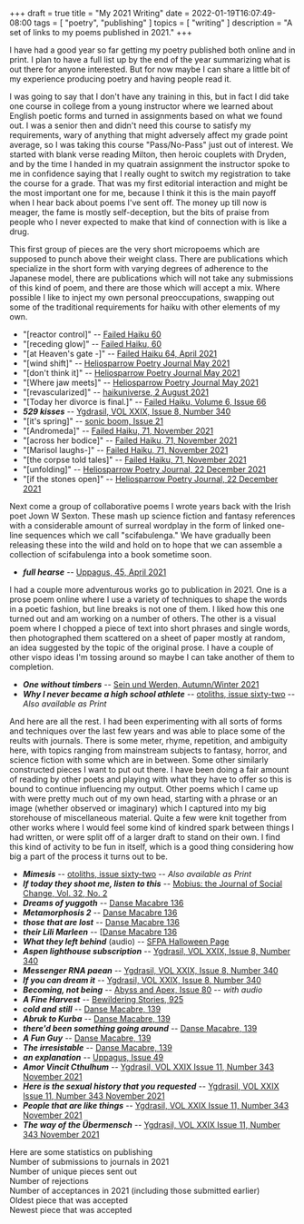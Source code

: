 +++
draft = true
title = "My 2021 Writing"
date = 2022-01-19T16:07:49-08:00
tags = [
  "poetry",
  "publishing"
]
topics = [
  "writing"
]
description = "A set of links to my poems published in 2021."
+++

I have had a good year so far getting my poetry published both online and in print. I plan to have a full list up by the end of the year summarizing what is out there for anyone interested. But for now maybe I can share a little bit of my experience producing poetry and having people read it.

I was going to say that I don't have any training in this, but in fact I did take one course in college from a young instructor where we learned about English poetic forms and turned in assignments based on what we found out. I was a senior then and didn't need this course to satisfy my requirements, wary of anything that might adversely affect my grade point average, so I was taking this course "Pass/No-Pass" just out of interest. We started with blank verse reading Milton, then heroic couplets with Dryden, and by the time I handed in my quatrain assignment the instructor spoke to me in confidence saying that I really ought to switch my registration to take the course for a grade. That was my first editorial interaction and might be the most important one for me, because I think it this is the main payoff when I hear back about poems I've sent off. The money up till now is meager, the fame is mostly self-deception, but the bits of praise from people who I never expected to make that kind of connection with is like a drug.

This first group of pieces are the very short micropoems which are supposed to punch above their weight class. There are publications which specialize in the short form with varying degrees of adherence to the Japanese model, there are publications which will not take any submissions of this kind of poem, and there are those which will accept a mix. Where possible I like to inject my own personal preoccupations, swapping out some of the traditional requirements for haiku with other elements of my own.


* "[reactor control]"  -- [Failed Haiku 60](https://www.haikuhut.com/FailedHaikuIssue60.pdf)
* "[receding glow]" -- [Failed Haiku, 60](https://www.haikuhut.com/FailedHaikuIssue60.pdf)
* "[at Heaven's gate -]" -- [Failed Haiku 64, April 2021](https://www.haikuhut.com/FailedHaikuIssue64.pdf)
* "[wind shift]" -- [Heliosparrow Poetry Journal May 2021](https://heliosparrow.com/2021/05/2550/)
* "[don't think it]" -- [Heliosparrow Poetry Journal May 2021](https://heliosparrow.com/2021/05/3-41/)
* "[Where jaw meets]" -- [Heliosparrow Poetry Journal May 2021](https://heliosparrow.com/2021/05/2-45/)
* "[revascularized]" -- [haikuniverse, 2 August 2021](https://haikuniverse.com/haiku-by-richard-magahiz/)
* "[Today her divorce is final.]" --  [Failed Haiku, Volume 6, Issue 66](https://haikuhut.com/FailedHaikuIssue66.pdf)
* *__529 kisses__* -- [Ygdrasil, VOL XXIX, Issue 8, Number 340](https://www.academia.edu/50038321/Ygdrasil_August_2021_issue?source=swp_share)
* "[it's spring]" -- [sonic boom, Issue 21](https://89b51d07-bdbc-4f8c-8b62-740f86360cd5.filesusr.com/ugd/61020d_10426b36f7b8492ab72447da7d920c3f.pdf)
* "[Andromeda]" -- [Failed Haiku, 71, November 2021](https://www.haikuhut.com/FailedHaikuIssue71.pdf)
* "[across her bodice]" -- [Failed Haiku, 71, November 2021](https://www.haikuhut.com/FailedHaikuIssue71.pdf)
* "[Marisol laughs-]" -- [Failed Haiku, 71, November 2021](https://www.haikuhut.com/FailedHaikuIssue71.pdf)
* "[the corpse told tales]" -- [Failed Haiku, 71, November 2021](https://www.haikuhut.com/FailedHaikuIssue71.pdf)
* "[unfolding]" -- [Heliosparrow Poetry Journal, 22 December 2021](https://heliosparrow.com/2021/12/5-28/)
* "[if the stones open]"  -- [Heliosparrow Poetry Journal, 22 December 2021](https://heliosparrow.com/2021/12/4-38/)

Next come a group of collaborative poems I wrote years back with the Irish poet Jown W Sexton. These mash up science fiction and fantasy references with a considerable amount of surreal wordplay in the form of linked one-line sequences which we call "scifabulenga." We have gradually been releasing these into the wild and hold on to hope that we can assemble a collection of scifabulenga into a book sometime soon.

* *__full hearse__* -- [Uppagus, 45, April 2021](https://uppagus.com/poems/magahiz-sexton-full/)

I had a couple more adventurous works go to publication in 2021. One is a prose poem online where I use a variety of techniques to shape the words in a poetic fashion, but line breaks is not one of them. I liked how this one turned out and am working on a number of others. The other is a visual poem where I chopped a piece of text into short phrases and single words, then photographed them scattered on a sheet of paper mostly at random, an idea suggested by the topic of the original prose. I have a couple of other vispo ideas I'm tossing around so maybe I can take another of them to completion.

* *__One without timbers__* -- [Sein und Werden, Autumn/Winter 2021](http://www.kissthewitch.co.uk/seinundwerden/autumn21/page39.html)
* *__Why I never became a high school athlete__* -- [otoliths, issue sixty-two](https://the-otolith.blogspot.com/2021/07/richard-magahiz.html) -- *Also available as Print*

And here are all the rest. I had been experimenting with all sorts of forms and techniques over the last few years and was able to place some of the reults with journals. There is some meter, rhyme, repetition, and ambiguity here, with topics ranging from mainstream subjects to fantasy, horror, and science fiction with some which are in between. Some other similarly constructed pieces I want to put out there. I have been doing a fair amount of reading by other poets and playing with what they have to offer so this is bound to continue influencing my output. Other poems which I came up with were pretty much out of my own head, starting with a phrase or an image (whether observed or imaginary) which I captured into my big storehouse of miscellaneous material. Quite a few were knit together from other works where I would feel some kind of kindred spark between things I had written, or were split off of a larger draft to stand on their own. I find this kind of activity to be fun in itself, which is a good thing considering how big a part of the process it turns out to be.

* *__Mimesis__* -- [otoliths, issue sixty-two](https://the-otolith.blogspot.com/2021/07/richard-magahiz.html) -- *Also available as Print*
* *__If today they shoot me, listen to this__* --  [Mobius: the Journal of Social Change, Vol. 32, No. 2](https://mobiusmagazine.com/poetry/iftodayt.html)
* *__Dreams of yuggoth__* -- [Danse Macabre 136](https://dansemacabreonline.wixsite.com/neudm/richard-magahiz-136)
* *__Metamorphosis 2__*  -- [Danse Macabre 136](https://dansemacabreonline.wixsite.com/neudm/richard-magahiz-136)
* *__those that are lost__* -- [Danse Macabre 136](https://dansemacabreonline.wixsite.com/neudm/richard-magahiz-136)
* *__their Lili Marleen__* -- [[Danse Macabre 136](https://dansemacabreonline.wixsite.com/neudm/richard-magahiz-136)
* *__What they left behind__* (audio) -- [SFPA Halloween Page](http://sfpoetry.com/halloween.html)
* *__Aspen lighthouse subscription__* --  [Ygdrasil, VOL XXIX, Issue 8, Number 340](https://www.academia.edu/50038321/Ygdrasil_August_2021_issue?source=swp_share)
* *__Messenger RNA paean__* -- [Ygdrasil, VOL XXIX, Issue 8, Number 340](https://www.academia.edu/50038321/Ygdrasil_August_2021_issue?source=swp_share)
* *__If you can dream it__* -- [Ygdrasil, VOL XXIX, Issue 8, Number 340](https://www.academia.edu/50038321/Ygdrasil_August_2021_issue?source=swp_sharef)
* *__Becoming, not being__* -- [Abyss and Apex, Issue 80](https://www.abyssapexzine.com/2021/09/becoming-not-being/) -- *with audio*
* *__A Fine Harvest__* -- [Bewildering Stories, 925](http://www.bewilderingstories.com/issue925/fine_harvest.html)
* *__cold and still__* -- [Danse Macabre, 139](https://dansemacabreonline.wixsite.com/neudm/richard-magahiz-139)
* *__Abruk to Kurba__* -- [Danse Macabre, 139](https://dansemacabreonline.wixsite.com/neudm/richard-magahiz-139)  
* *__there'd been something going around__* -- [Danse Macabre, 139](https://dansemacabreonline.wixsite.com/neudm/richard-magahiz-139)
* *__A Fun Guy__* -- [Danse Macabre, 139](https://dansemacabreonline.wixsite.com/neudm/richard-magahiz-139)
* *__The irresistable__* -- [Danse Macabre, 139](https://dansemacabreonline.wixsite.com/neudm/richard-magahiz-139)
* *__an explanation__* -- [Uppagus, Issue 49](https://uppagus.com/poems/magahiz-explanation/)
* *__Amor Vincit Cthulhum__* -- [Ygdrasil, VOL XXIX Issue 11, Number 343 November 2021](https://www.academia.edu/60336124/Ygdrasil_November_2021_issue_corrected_?source=swp_share)
* *__Here is the sexual history that you requested__* -- [Ygdrasil, VOL XXIX Issue 11, Number 343 November 2021](https://www.academia.edu/60336124/Ygdrasil_November_2021_issue_corrected_?source=swp_share)
* *__People that are like things__*  -- [Ygdrasil, VOL XXIX Issue 11, Number 343 November 2021](https://www.academia.edu/60336124/Ygdrasil_November_2021_issue_corrected_?source=swp_share)
* *__The way of the Übermensch__* -- [Ygdrasil, VOL XXIX Issue 11, Number 343 November 2021](https://www.academia.edu/60336124/Ygdrasil_November_2021_issue_corrected_?source=swp_share)

Here are some statistics on publishing<br />
Number of submissions to journals in 2021<br />
Number of unique pieces sent out<br />
Number of rejections<br />
Number of acceptances in 2021 (including those submitted earlier)<br />
Oldest piece that was accepted<br />
Newest piece that was accepted<br />
